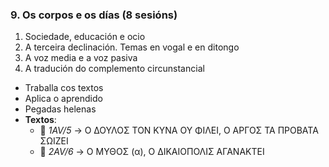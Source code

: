 ### 9. **Os corpos e os días** (8 sesións) 
1. Sociedade, educación e ocio  
2. A terceira declinación. Temas en vogal e en ditongo  
3. A voz media e a voz pasiva  
4. A tradución do complemento circunstancial  
- Traballa cos textos  
- Aplica o aprendido  
- Pegadas helenas  
- **Textos**:  
  - 📁 *1AV/5* → Ο ΔΟΥΛΟΣ ΤΟΝ ΚΥΝΑ ΟΥ ΦΙΛΕΙ, Ο ΑΡΓΟΣ ΤΑ ΠΡΟΒΑΤΑ ΣΩΙΖΕΙ  
  - 📁 *2AV/6* → Ο ΜΥΘΟΣ (α), Ο ΔΙΚΑΙΟΠΟΛΙΣ ΑΓΑΝΑΚΤΕΙ  
